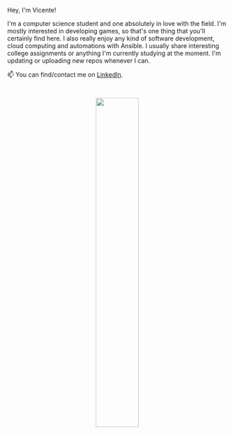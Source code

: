 Hey, I'm Vicente!

I'm a computer science student and one absolutely in love with the field. I'm mostly interested in developing games, so that's one thing that you'll certainly find here. I also really enjoy any kind of software development, cloud computing and automations with Ansible. I usually share interesting college assignments or anything I'm currently studying at the moment. I'm updating or uploading new repos whenever I can.

📫 You can find/contact me on [LinkedIn](https://www.linkedin.com/in/vicente-vivian/).

#
<a href="https://github.com/iVcente">
  <p align="center">
    <img src="https://github-readme-stats.vercel.app/api/top-langs/?username=iVcente&layout=compact&theme=cobalt" width="44%">
  </p>
</a>                                                                                                                  

<!--[<img align="right" src="https://github-readme-stats.vercel.app/api/top-langs/?username=iVcente&layout=compact&theme=cobalt" width="42%" />](https://github.com/iVcente) -->
<!-- [![Top Langs](https://github-readme-stats.vercel.app/api/top-langs/?username=iVcente&layout=compact&theme=cobalt)](https://github.com/iVcente) -->

<!--- https://github.com/anuraghazra/github-readme-stats#github-stats-card --->

<!---
iVcente/iVcente is a ✨ special ✨ repository because its `README.md` (this file) appears on your GitHub profile.
You can click the Preview link to take a look at your changes.
--->
